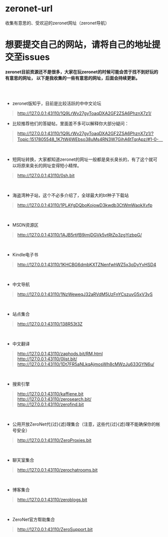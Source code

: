# zeronet-url
收集有意思的、受欢迎的zeronet网址（zeronet导航）

# 想要提交自己的网站，请将自己的地址提交至issues

**zeronet目前资源还不是很多，大家在玩zeronet的时候可能会苦于找不到好玩的有意思的网址，
以下是我收集的一些有意思的网址，后面会持续更新。**

<br/><br/>
- zeronet版知乎，目前是比较活跃的中中文论坛
> http://127.0.0.1:43110/1Q9LrWv27gyToaqDXA2GF2ZSA6PhznX7z1/
- 比较推荐他们的答疑帖，里面差不多可以解释你大部分疑问：
> http://127.0.0.1:43110/1Q9LrWv27gyToaqDXA2GF2ZSA6PhznX7z1/?Topic:1517805548_1K7tW4WEbso38uMs4RN3W7GihA6tTqrApz/#1-0-　

<br/>

- 短网址转换，大家都知道zeronet的网址一般都是臭长臭长的，有了这个就可以将原来臭长的网址变得短小精悍。
> http://127.0.0.1:43110/0sh.bit

<br/>

- 海盗湾种子站，这个不必多介绍了，全球最大的bt种子下载站
> http://127.0.0.1:43110/1PLAYgDQboKojowD3kwdb3CtWmWaokXvfp

<br/>

- MSDN资源区 <br/>

> http://127.0.0.1:43110/1AJB5rtjfB9imjDGVk5vtRtZp3zgYizbpG/


<br/>



- Kindle电子书
> http://127.0.0.1:43110/1KHCBG6dmbKXTZNenfwhWZ5x3oDyYyHSD4

<br/>



- 中文导航
> http://127.0.0.1:43110/1NzWeweqJ32aRVdM5UzFnYCszuvG5xV3vS

<br/>



- 站点集合
> http://127.0.0.1:43110/138R53t3Z

<br/>


- 中文翻译
> http://127.0.0.1:43110/zaphods.bit/RM.html  <br/>
> http://127.0.0.1:43110/0list.bit/  <br/>
> http://127.0.0.1:43110/1Dt7FR5aNLkqAjmosWh8cMWzJu633GYN6u/  <br/>

<br/>



- 搜索引擎
> http://127.0.0.1:43110/kaffiene.bit<br/>
> http://127.0.0.1:43110/zerosearch.bit/ <br/>
> http://127.0.0.1:43110/zerofind.bit


<br/>

- 公用开放ZeroNet代{过}{滤}理集合（注意，这些代{过}{滤}理不能确保你的帐号安全）
> http://127.0.0.1:43110/ZeroProxies.bit

<br/>


- 聊天室集合
 > http://127.0.0.1:43110/zerochatrooms.bit

<br/>


- 博客集合
> http://127.0.0.1:43110/zeroblogs.bit

<br/>



- ZeroNet官方帮助集合
> http://127.0.0.1:43110/ZeroSupport.bit


<br/>

<br/>

<br/>
